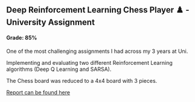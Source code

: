 ## Deep Reinforcement Learning Chess Player :chess_pawn: - University Assignment
#### Grade: 85%

One of the most challenging assignments I had across my 3 years at Uni. 

Implementing and evaluating two different Reinforcement Learning algorithms (Deep Q Learning and SARSA).

The Chess board was reduced to a 4x4 board with 3 pieces.



[Report can be found here](Deep_Reinforcement_learning_assignment.pdf)
